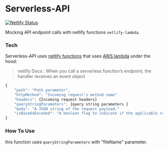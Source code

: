 # Serverless-API
[![Netlify Status](https://api.netlify.com/api/v1/badges/f79d1df0-8b2b-493b-8a27-0b2c8bf0e52d/deploy-status)](https://app.netlify.com/sites/flamboyant-engelbart-d87e10/deploys)

Mocking API endpoint calls with netlify functions `netlify-lambda`.

### Tech

Serverless-API uses [netlify functions](https://docs.netlify.com/functions/overview/#manage-your-serverless-functions) that uses [AWS lambda](https://docs.aws.amazon.com/lambda/latest/dg/nodejs-handler.html#nodejs-prog-model-handler-callback)  under the hood:

>netlify Docs : When you call a serverless function’s endpoint, the handler receives an event object
```javascript
{
    "path": "Path parameter",
    "httpMethod": "Incoming request's method name"
    "headers": {Incoming request headers}
    "queryStringParameters": {query string parameters }
    "body": "A JSON string of the request payload."
    "isBase64Encoded": "A boolean flag to indicate if the applicable request payload is Base64-encode"
}
```

### How To Use

this function uses `queryStringParameters` with "fileName" parameter.

